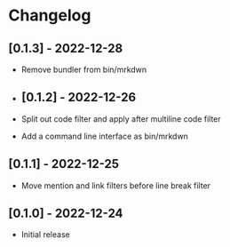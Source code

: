 # Changelog

## [0.1.3] - 2022-12-28

- Remove bundler from bin/mrkdwn

- ## [0.1.2] - 2022-12-26

- Split out code filter and apply after multiline code filter
- Add a command line interface as bin/mrkdwn

## [0.1.1] - 2022-12-25

- Move mention and link filters before line break filter

## [0.1.0] - 2022-12-24

- Initial release
